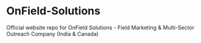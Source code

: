 # OnField-Solutions
Official website repo for OnField Solutions - Field Marketing &amp; Multi-Sector Outreach Company (India &amp; Canada)

